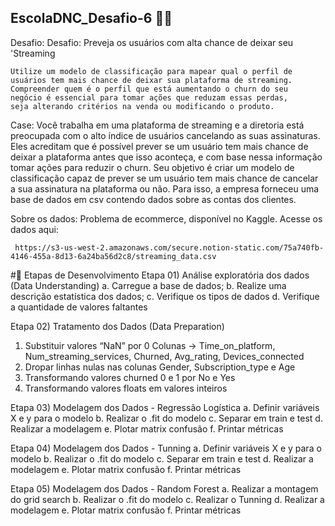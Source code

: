 ## EscolaDNC_Desafio-6 🚀🚀

Desafio: Desafio: Preveja os usuários com alta chance de deixar seu 'Streaming

    Utilize um modelo de classificação para mapear qual o perfil de
    usuários tem mais chance de deixar sua plataforma de streaming.
    Compreender quem é o perfil que está aumentando o churn do seu
    negócio é essencial para tomar ações que reduzam essas perdas,
    seja alterando critérios na venda ou modificando o produto.

Case: Você trabalha em uma plataforma de streaming e a diretoria está preocupada com o
alto índice de usuários cancelando as suas assinaturas. Eles acreditam que é possível
prever se um usuário tem mais chance de deixar a plataforma antes que isso aconteça,
e com base nessa informação tomar ações para reduzir o churn.
Seu objetivo é criar um modelo de classificação capaz de prever se um usuário tem
mais chance de cancelar a sua assinatura na plataforma ou não. Para isso, a empresa
forneceu uma base de dados em csv contendo dados sobre as contas dos clientes.

Sobre os dados: Problema de ecommerce, disponível no Kaggle. Acesse os dados aqui:

     https://s3-us-west-2.amazonaws.com/secure.notion-static.com/75a740fb-4146-455a-8d13-6a24ba56d2c8/streaming_data.csv

#🎯 Etapas de Desenvolvimento
Etapa 01) Análise exploratória dos dados (Data
Understanding)
a. Carregue a base de dados;
b. Realize uma descrição estatística dos dados;
c. Verifique os tipos de dados
d. Verifique a quantidade de valores faltantes

Etapa 02) Tratamento dos Dados (Data Preparation)
1. Substituir valores “NaN” por 0 Colunas → Time_on_platform,
Num_streaming_services, Churned, Avg_rating, Devices_connected
2. Dropar linhas nulas nas colunas Gender, Subscription_type e Age
3. Transformando valores churned 0 e 1 por No e Yes
4. Transformando valores floats em valores inteiros

Etapa 03) Modelagem dos Dados - Regressão Logística
a. Definir variáveis X e y para o modelo
b. Realizar o .fit do modelo
c. Separar em train e test
d. Realizar a modelagem
e. Plotar matrix confusão
f. Printar métricas

Etapa 04) Modelagem dos Dados - Tunning
a. Definir variáveis X e y para o modelo
b. Realizar o .fit do modelo
c. Separar em train e test
d. Realizar a modelagem
e. Plotar matrix confusão
f. Printar métricas

Etapa 05) Modelagem dos Dados - Random Forest
a. Realizar a montagem do grid search
b. Realizar o .fit do modelo
c. Realizar o Tunning
d. Realizar a modelagem
e. Plotar matrix confusão
f. Printar métricas



